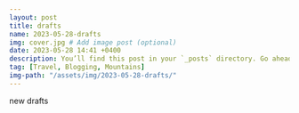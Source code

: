 ```yaml
---
layout: post
title: drafts
name: 2023-05-28-drafts
img: cover.jpg # Add image post (optional)
date: 2023-05-28 14:41 +0400 
description: You’ll find this post in your `_posts` directory. Go ahead and edit it and re-build the site to see your changes. # Add post description (optional)
tag: [Travel, Blogging, Mountains]
img-path: "/assets/img/2023-05-28-drafts/"
---
```


new drafts